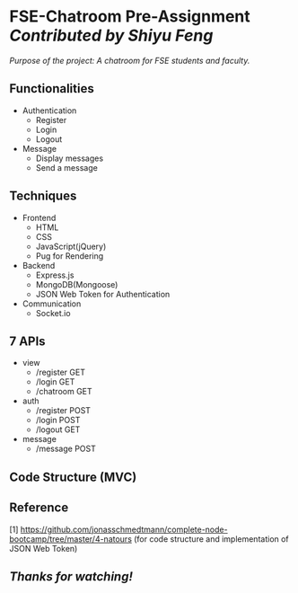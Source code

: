 # FSE-Chatroom Pre-Assignment &nbsp;&nbsp;&nbsp; *Contributed by Shiyu Feng*

*Purpose of the project: A chatroom for FSE students and faculty.*


## Functionalities
  - Authentication
    - Register
    - Login
    - Logout
  - Message
    - Display messages
    - Send a message
   
## Techniques
  - Frontend
    - HTML
    - CSS
    - JavaScript(jQuery)
    - Pug for Rendering
  - Backend
    - Express.js
    - MongoDB(Mongoose)
    - JSON Web Token for Authentication
  - Communication
    - Socket.io
      
## 7 APIs
  - view
    - /register GET
    - /login GET
    - /chatroom GET
  - auth
    - /register POST
    - /login POST
    - /logout GET
  - message
    - /message POST
   
## Code Structure (MVC)

## Reference
[1] https://github.com/jonasschmedtmann/complete-node-bootcamp/tree/master/4-natours (for code structure and implementation of JSON Web Token)
## *Thanks for watching!*
